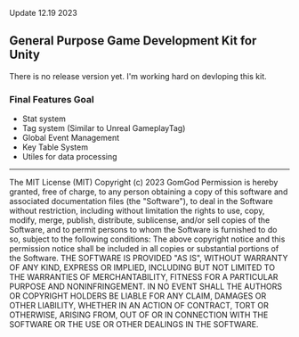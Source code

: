 Update 12.19 2023

## General Purpose Game Development Kit for Unity
There is no release version yet. I'm working hard on devloping this kit.

### Final Features Goal
* Stat system
* Tag system (Similar to Unreal GameplayTag)
* Global Event Management
* Key Table System
* Utiles for data processing

---
The MIT License (MIT)
Copyright (c) 2023 GomGod
Permission is hereby granted, free of charge, to any person obtaining a copy of this software and associated documentation files (the "Software"), to deal in the Software without restriction, including without limitation the rights to use, copy, modify, merge, publish, distribute, sublicense, and/or sell copies of the Software, and to permit persons to whom the Software is furnished to do so, subject to the following conditions:
The above copyright notice and this permission notice shall be included in all copies or substantial portions of the Software.
THE SOFTWARE IS PROVIDED "AS IS", WITHOUT WARRANTY OF ANY KIND, EXPRESS OR IMPLIED, INCLUDING BUT NOT LIMITED TO THE WARRANTIES OF MERCHANTABILITY, FITNESS FOR A PARTICULAR PURPOSE AND NONINFRINGEMENT. IN NO EVENT SHALL THE AUTHORS OR COPYRIGHT HOLDERS BE LIABLE FOR ANY CLAIM, DAMAGES OR OTHER LIABILITY, WHETHER IN AN ACTION OF CONTRACT, TORT OR OTHERWISE, ARISING FROM, OUT OF OR IN CONNECTION WITH THE SOFTWARE OR THE USE OR OTHER DEALINGS IN THE SOFTWARE.

